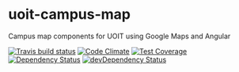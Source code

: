 # uoit-campus-map

Campus map components for UOIT using Google Maps and Angular

[![Travis build status](http://img.shields.io/travis/wosevision/uoit-campus-map.svg?style=flat)](https://travis-ci.org/wosevision/uoit-campus-map)
[![Code Climate](https://codeclimate.com/github/wosevision/uoit-campus-map/badges/gpa.svg)](https://codeclimate.com/github/wosevision/uoit-campus-map)
[![Test Coverage](https://codeclimate.com/github/wosevision/uoit-campus-map/badges/coverage.svg)](https://codeclimate.com/github/wosevision/uoit-campus-map)
[![Dependency Status](https://david-dm.org/wosevision/uoit-campus-map.svg)](https://david-dm.org/wosevision/uoit-campus-map)
[![devDependency Status](https://david-dm.org/wosevision/uoit-campus-map/dev-status.svg)](https://david-dm.org/wosevision/uoit-campus-map#info=devDependencies)

